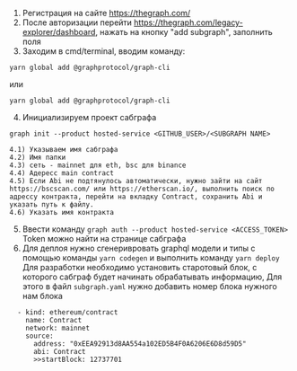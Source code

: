 1) Регистрация на сайте https://thegraph.com/
2) После авторизации перейти https://thegraph.com/legacy-explorer/dashboard, нажать на кнопку "add subgraph", заполнить поля
3) Заходим в cmd/terminal, вводим команду:
```
yarn global add @graphprotocol/graph-cli
```
или
```
yarn global add @graphprotocol/graph-cli
```

4) Инициализируем проект сабграфа
```
graph init --product hosted-service <GITHUB_USER>/<SUBGRAPH NAME>
```

    4.1) Указываем имя сабграфа
    4.2) Имя папки
    4.3) сеть - mainnet для eth, bsc для binance
    4.4) Адересс main contract
    4.5) Если Abi не подтянулось автоматически, нужно зайти на сайт https://bscscan.com/ или https://etherscan.io/, выполнить поиск по адрессу контракта, перейти на вкладку Contract, сохранить Abi и указать путь к файлу.
    4.6) Указать имя контракта
5) Ввести команду `graph auth --product hosted-service <ACCESS_TOKEN>` Token можно найти на странице сабграфа
6) Для деплоя нужно сгенеривровать graphql модели и типы с помощью команды `yarn codegen` и выполнить команду `yarn deploy`
Для разработки необходимо установить старотовый блок, с которого сабграф будет начинать обрабатывать информацию, Для этого в файл `subgraph.yaml` нужно добавить номер блока нужного нам блока
```dataSources:
  - kind: ethereum/contract
    name: Contract
    network: mainnet
    source:
      address: "0xEEA92913d8AA554a102ED5B4F0A6206E6D8d59D5"
      abi: Contract
      >>startBlock: 12737701
```

